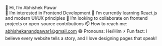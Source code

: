 👋 Hi, I’m Abhishek Pawar                                                                                                                                             
👀 I’m interested in Frontend Development
🌱 I’m currently learning React.js and modern UI/UX principles
💞️ I’m looking to collaborate on frontend projects or open-source contributions
📫 How to reach me: abhishekanandpawar1@gmail.com
😄 Pronouns: He/Him
⚡ Fun fact: I believe every website tells a story, and I love designing pages that speak!
<!---
AbhishekPawarA1/AbhishekPawarA1 is a ✨ special ✨ repository because its `README.md` (this file) appears on your GitHub profile.
You can click the Preview link to take a look at your changes.
--->
